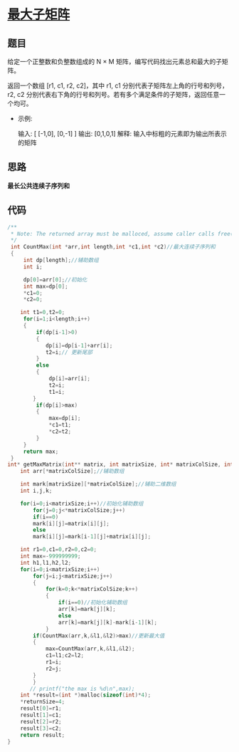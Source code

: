 # [最大子矩阵](https://leetcode-cn.com/problems/max-submatrix-lcci/)

## 题目

给定一个正整数和负整数组成的 N × M 矩阵，编写代码找出元素总和最大的子矩阵。

返回一个数组 [r1, c1, r2, c2]，其中 r1, c1 分别代表子矩阵左上角的行号和列号，r2, c2 分别代表右下角的行号和列号。若有多个满足条件的子矩阵，返回任意一个均可。

- 示例:

  输入:
  [
     [-1,0],
     [0,-1]
  ]
  输出: [0,1,0,1]
  解释: 输入中标粗的元素即为输出所表示的矩阵

## 思路

**最长公共连续子序列和**

## 代码

```C
/**
 * Note: The returned array must be malloced, assume caller calls free().
 */
 int CountMax(int *arr,int length,int *c1,int *c2)//最大连续子序列和
 {
     int dp[length];//辅助数组
     int i;

     dp[0]=arr[0];//初始化
     int max=dp[0];
     *c1=0;
     *c2=0;

    int t1=0,t2=0;
     for(i=1;i<length;i++)
     {
         if(dp[i-1]>0)
         {
            dp[i]=dp[i-1]+arr[i];
            t2=i;// 更新尾部
         }
         else
         {
             dp[i]=arr[i];
             t2=i;
             t1=i;
        }
         if(dp[i]>max)
         {
             max=dp[i];
             *c1=t1;
             *c2=t2;
         }
     }
     return max;
 }
int* getMaxMatrix(int** matrix, int matrixSize, int* matrixColSize, int* returnSize){
    int arr[*matrixColSize];//辅助数组

    int mark[matrixSize][*matrixColSize];//辅助二维数组
    int i,j,k;

    for(i=0;i<matrixSize;i++)//初始化辅助数组
        for(j=0;j<*matrixColSize;j++)
        if(i==0)
        mark[i][j]=matrix[i][j];
        else
        mark[i][j]=mark[i-1][j]+matrix[i][j];

    int r1=0,c1=0,r2=0,c2=0;
    int max=-999999999;
    int h1,l1,h2,l2;
    for(i=0;i<matrixSize;i++)
        for(j=i;j<matrixSize;j++)
        {
            for(k=0;k<*matrixColSize;k++)
            {
                if(i==0)//初始化辅助数组
                arr[k]=mark[j][k];
                else
                arr[k]=mark[j][k]-mark[i-1][k];    
            } 
        if(CountMax(arr,k,&l1,&l2)>max)//更新最大值
        {
            max=CountMax(arr,k,&l1,&l2);
            c1=l1;c2=l2;
            r1=i;
            r2=j;
        }
        }
       // printf("the max is %d\n",max);
    int *result=(int *)malloc(sizeof(int)*4);
    *returnSize=4;
    result[0]=r1;
    result[1]=c1;
    result[2]=r2;
    result[3]=c2;
    return result;
}
```

